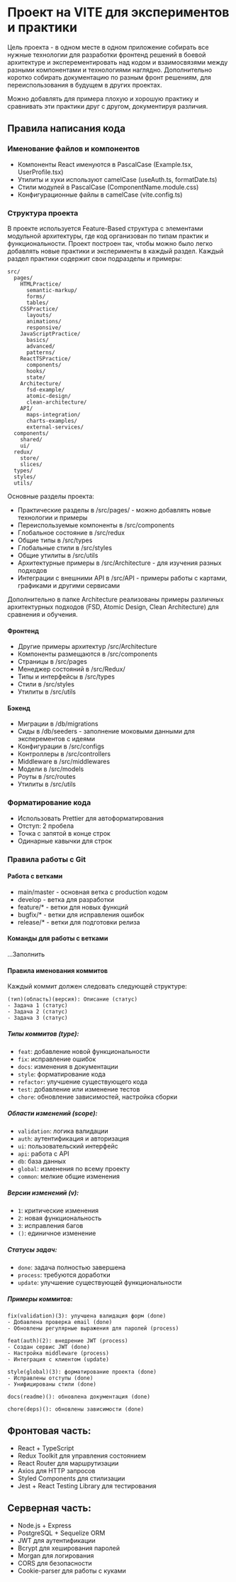 # Проект на VITE для экспериментов и практики

Цель проекта - в одном месте в одном приложение собирать все нужные технологии для разработки фронтенд решений в боевой архитектуре и эксперементировать над кодом и взаимосвязями между разными компонентами и технологиями наглядно. Дополнительно коротко собирать документацию по разным фронт решениям, для переиспользования в будущем в других проектах.

Можно добавлять для примера плохую и хорошую практику и сравнивать эти практики друг с другом, документируя различия.

## Правила написания кода

### Именование файлов и компонентов
- Компоненты React именуются в PascalCase (Example.tsx, UserProfile.tsx)
- Утилиты и хуки используют camelCase (useAuth.ts, formatDate.ts)
- Стили модулей в PascalCase (ComponentName.module.css)
- Конфигурационные файлы в camelCase (vite.config.ts)

### Структура проекта

В проекте используется Feature-Based структура с элементами модульной архитектуры, где код организован по типам практик и функциональности. Проект построен так, чтобы можно было легко добавлять новые практики и эксперименты в каждый раздел. Каждый раздел практики содержит свои подразделы и примеры:

```
src/
  pages/
    HTMLPractice/
      semantic-markup/
      forms/
      tables/
    CSSPractice/
      layouts/
      animations/
      responsive/
    JavaScriptPractice/
      basics/
      advanced/
      patterns/
    ReactTSPractice/
      components/
      hooks/
      state/
    Architecture/
      fsd-example/
      atomic-design/
      clean-architecture/
    API/
      maps-integration/
      charts-examples/
      external-services/
  components/
    shared/
    ui/
  redux/
    store/
    slices/
  types/
  styles/
  utils/
```

Основные разделы проекта:
- Практические разделы в /src/pages/ - можно добавлять новые технологии и примеры
- Переиспользуемые компоненты в /src/components
- Глобальное состояние в /src/redux
- Общие типы в /src/types
- Глобальные стили в /src/styles
- Общие утилиты в /src/utils
- Архитектурные примеры в /src/Architecture - для изучения разных подходов
- Интеграции с внешними API в /src/API - примеры работы с картами, графиками и другими сервисами

Дополнительно в папке Architecture реализованы примеры различных архитектурных подходов (FSD, Atomic Design, Clean Architecture) для сравнения и обучения.

#### Фронтенд
- Другие примеры архитектур /src/Architecture
- Компоненты размещаются в /src/components
- Страницы в /src/pages
- Менеджер состояний в /src/Redux/
- Типы и интерфейсы в /src/types
- Стили в /src/styles
- Утилиты в /src/utils

#### Бэкенд
- Миграции в /db/migrations
- Сиды в /db/seeders - заполнение моковыми данными для эксперементов с идеями
- Конфигурации в /src/configs
- Контроллеры в /src/controllers
- Middleware в /src/middlewares
- Модели в /src/models
- Роуты в /src/routes
- Утилиты в /src/utils

### Форматирование кода
- Использовать Prettier для автоформатирования
- Отступ: 2 пробела
- Точка с запятой в конце строк
- Одинарные кавычки для строк

### Правила работы с Git

#### Работа с ветками
- main/master - основная ветка с production кодом
- develop - ветка для разработки
- feature/* - ветки для новых функций
- bugfix/* - ветки для исправления ошибок
- release/* - ветки для подготовки релиза

#### Команды для работы с ветками
...Заполнить

#### Правила именования коммитов
Каждый коммит должен следовать следующей структуре:
```
(тип)(область)(версия): Описание (статус)
- Задача 1 (статус)
- Задача 2 (статус)
- Задача 3 (статус)
```

##### Типы коммитов (type):
- `feat`: добавление новой функциональности
- `fix`: исправление ошибок
- `docs`: изменения в документации
- `style`: форматирование кода
- `refactor`: улучшение существующего кода
- `test`: добавление или изменение тестов
- `chore`: обновление зависимостей, настройка сборки

##### Области изменений (scope):
- `validation`: логика валидации
- `auth`: аутентификация и авторизация
- `ui`: пользовательский интерфейс
- `api`: работа с API
- `db`: база данных
- `global`: изменения по всему проекту
- `common`: мелкие общие изменения

##### Версии изменений (v):
- `1`: критические изменения
- `2`: новая функциональность
- `3`: исправления багов
- `()`: единичное изменение

##### Статусы задач:
- `done`: задача полностью завершена
- `process`: требуются доработки
- `update`: улучшение существующей функциональности

##### Примеры коммитов:
```
fix(validation)(3): улучшена валидация форм (done)
- Добавлена проверка email (done)
- Обновлены регулярные выражения для паролей (process)

feat(auth)(2): внедрение JWT (process)
- Создан сервис JWT (done)
- Настройка middleware (process)
- Интеграция с клиентом (update)

style(global)(3): форматирование проекта (done)
- Исправлены отступы (done)
- Унифицированы стили (done)

docs(readme)(): обновлена документация (done)

chore(deps)(): обновлены зависимости (done)
```

## Фронтовая часть:
- React + TypeScript
- Redux Toolkit для управления состоянием
- React Router для маршрутизации
- Axios для HTTP запросов
- Styled Components для стилизации
- Jest + React Testing Library для тестирования

## Серверная часть:
- Node.js + Express
- PostgreSQL + Sequelize ORM
- JWT для аутентификации
- Bcrypt для хеширования паролей
- Morgan для логирования
- CORS для безопасности
- Cookie-parser для работы с куками